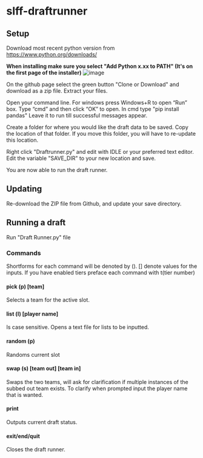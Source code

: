 # slff-draftrunner

## Setup

Download most recent python version from https://www.python.org/downloads/

__**When installing make sure you select "Add Python x.xx to PATH" (It's on the first page of the installer)**__
![image](https://i.imgur.com/RZTCCaK.png)

On the github page select the green button "Clone or Download" and download as a zip file. Extract your files.

Open your command line. For windows press Windows+R to open “Run” box. Type “cmd” and then click “OK” to open. In cmd type "pip install pandas" Leave it to run till successful messages appear.

Create a folder for where you would like the draft data to be saved. Copy the location of that folder. If you move this folder, you will have to re-update this location. 

Right click "Draftrunner.py" and edit with IDLE or your preferred text editor. Edit the variable "SAVE_DIR" to your new location and save.

You are now able to run the draft runner.

## Updating

Re-download the ZIP file from Github, and update your save directory.

## Running a draft

Run "Draft Runner.py" file

### Commands

Shortforms for each command will be denoted by (). [] denote values for the inputs. If you have enabled tiers preface each command with t(tier number)

#### pick (p) [team]

Selects a team for the active slot.

#### list (l) [player name]

Is case sensitive. Opens a text file for lists to be inputted.

#### random (p)

Randoms current slot

#### swap (s) [team out] [team in]

Swaps the two teams, will ask for clarification if multiple instances of the subbed out team exists. To clarify when prompted input the player name that is wanted.

#### print

Outputs current draft status.

#### exit/end/quit

Closes the draft runner.
